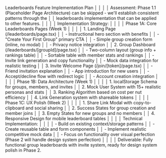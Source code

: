 Leaderboards Feature Implementation Plan                                                                                │
     │                                                                                                                         │
     │ Assessment: Phase 1.1 (Placeholder Page Architecture) can be skipped - we'll establish consistent patterns through the  │
     │ leaderboards implementation that can be applied to other features.                                                      │
     │                                                                                                                         │
     │ Implementation Strategy:                                                                                                │
     │                                                                                                                         │
     │ Phase 1A: Core Leaderboards Pages (Week 1)                                                                              │
     │                                                                                                                         │
     │ 1. Landing Page (/leaderboards/page.tsx)                                                                                │
     │   - Instructional hero section with benefits                                                                            │
     │   - "Create Your First Group" primary CTA                                                                               │
     │   - Simple group creation form (inline, no modal)                                                                       │
     │   - Privacy notice integration                                                                                          │
     │ 2. Group Dashboard (/leaderboards/[groupId]/page.tsx)                                                                   │
     │   - Two-column layout (group info + rankings table)                                                                     │
     │   - Sortable table with member stats and rankings                                                                       │
     │   - Invite link generation and copy functionality                                                                       │
     │   - Mock data integration for realistic testing                                                                         │
     │ 3. Invite Welcome Page (/join/[token]/page.tsx)                                                                         │
     │   - Friend invitation explanation                                                                                       │
     │   - App introduction for new users                                                                                      │
     │   - Accept/decline flow with redirect logic                                                                             │
     │   - Account creation integration                                                                                        │
     │                                                                                                                         │
     │ Phase 1B: Data Architecture (Week 1)                                                                                    │
     │                                                                                                                         │
     │ 1. localStorage Schema for groups, members, and invites                                                                 │
     │ 2. Mock User System with 15+ realistic personas and stats                                                               │
     │ 3. Ranking Algorithm based on cost per nut efficiency                                                                   │
     │ 4. Link Generation system with shareable tokens                                                                         │
     │                                                                                                                         │
     │ Phase 1C: UX Polish (Week 2)                                                                                            │
     │                                                                                                                         │
     │ 1. Share Link Modal with copy-to-clipboard and social sharing                                                           │
     │ 2. Success States for group creation and member joins                                                                   │
     │ 3. Empty States for new groups and no members                                                                           │
     │ 4. Responsive Design for mobile leaderboard tables                                                                      │
     │                                                                                                                         │
     │ Technical Implementation:                                                                                               │
     │                                                                                                                         │
     │ - Build on existing context/storage patterns                                                                            │
     │ - Create reusable table and form components                                                                             │
     │ - Implement realistic competitive mock data                                                                             │
     │ - Focus on functionality over visual perfection (Phase 2 will handle design system perfection)                          │
     │                                                                                                                         │
     │ Deliverable: Fully functional group leaderboards with invite system, ready for design system polish in Phase 2.  
